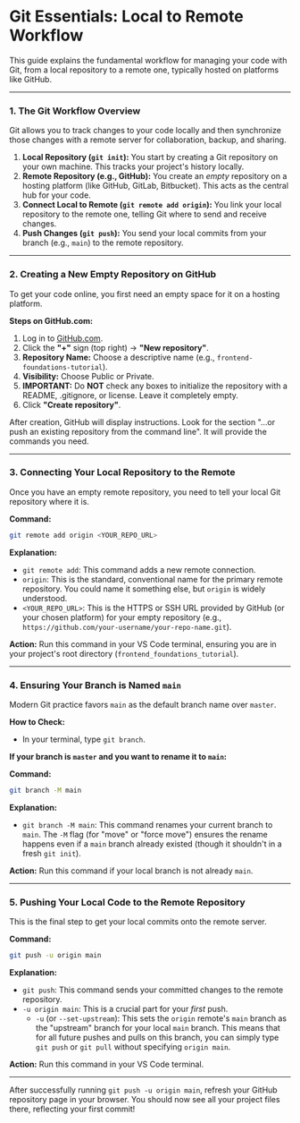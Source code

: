 # Git Essentials: Local to Remote Workflow

This guide explains the fundamental workflow for managing your code with Git, from a local repository to a remote one, typically hosted on platforms like GitHub.

---

### 1. The Git Workflow Overview

Git allows you to track changes to your code locally and then synchronize those changes with a remote server for collaboration, backup, and sharing.

1.  **Local Repository (`git init`):** You start by creating a Git repository on your own machine. This tracks your project's history locally.
2.  **Remote Repository (e.g., GitHub):** You create an *empty* repository on a hosting platform (like GitHub, GitLab, Bitbucket). This acts as the central hub for your code.
3.  **Connect Local to Remote (`git remote add origin`):** You link your local repository to the remote one, telling Git where to send and receive changes.
4.  **Push Changes (`git push`):** You send your local commits from your branch (e.g., `main`) to the remote repository.

---

### 2. Creating a New Empty Repository on GitHub

To get your code online, you first need an empty space for it on a hosting platform.

**Steps on GitHub.com:**

1.  Log in to [GitHub.com](https://github.com/).
2.  Click the **"+"** sign (top right) -> **"New repository"**.
3.  **Repository Name:** Choose a descriptive name (e.g., `frontend-foundations-tutorial`).
4.  **Visibility:** Choose Public or Private.
5.  **IMPORTANT:** Do **NOT** check any boxes to initialize the repository with a README, .gitignore, or license. Leave it completely empty.
6.  Click **"Create repository"**.

After creation, GitHub will display instructions. Look for the section "…or push an existing repository from the command line". It will provide the commands you need.

---

### 3. Connecting Your Local Repository to the Remote

Once you have an empty remote repository, you need to tell your local Git repository where it is.

**Command:**

```bash
git remote add origin <YOUR_REPO_URL>
```

**Explanation:**

*   `git remote add`: This command adds a new remote connection.
*   `origin`: This is the standard, conventional name for the primary remote repository. You could name it something else, but `origin` is widely understood.
*   `<YOUR_REPO_URL>`: This is the HTTPS or SSH URL provided by GitHub (or your chosen platform) for your empty repository (e.g., `https://github.com/your-username/your-repo-name.git`).

**Action:** Run this command in your VS Code terminal, ensuring you are in your project's root directory (`frontend_foundations_tutorial`).

---

### 4. Ensuring Your Branch is Named `main`

Modern Git practice favors `main` as the default branch name over `master`.

**How to Check:**

*   In your terminal, type `git branch`.

**If your branch is `master` and you want to rename it to `main`:**

**Command:**

```bash
git branch -M main
```

**Explanation:**

*   `git branch -M main`: This command renames your current branch to `main`. The `-M` flag (for "move" or "force move") ensures the rename happens even if a `main` branch already existed (though it shouldn't in a fresh `git init`).

**Action:** Run this command if your local branch is not already `main`.

---

### 5. Pushing Your Local Code to the Remote Repository

This is the final step to get your local commits onto the remote server.

**Command:**

```bash
git push -u origin main
```

**Explanation:**

*   `git push`: This command sends your committed changes to the remote repository.
*   `-u origin main`: This is a crucial part for your *first* push.
    *   `-u` (or `--set-upstream`): This sets the `origin` remote's `main` branch as the "upstream" branch for your local `main` branch. This means that for all future pushes and pulls on this branch, you can simply type `git push` or `git pull` without specifying `origin main`.

**Action:** Run this command in your VS Code terminal.

---

After successfully running `git push -u origin main`, refresh your GitHub repository page in your browser. You should now see all your project files there, reflecting your first commit!
